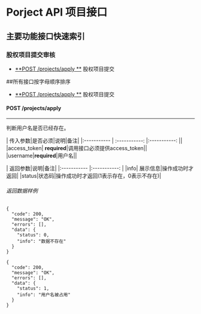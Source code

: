 # Porject API 项目接口
##### 
## 主要功能接口快速索引

### 股权项目提交审核
- [**POST  /projects/apply **](#projectsapply) 股权项目提交

##所有接口按字母顺序排序
- [**POST  /projects/apply **](#projectsapply) 股权项目提交


#### <span id="projectsapply"> POST /projects/apply </span> &emsp;&emsp;&emsp;&emsp;&emsp;&emsp;
***

判断用户名是否已经存在。

| 传入参数|是否必须|说明|备注|
|:----------- | :-----------: |:-----------: ||
|access_token| **required**|调用接口必须提供access_token||
|username|**required**|用户名||


| 返回参数|说明|备注|
|:----------- |:-----------: |
|info| 展示信息|操作成功时才返回|
|status|状态码|操作成功时才返回(1表示存在，0表示不存在)|

###### 返回数据样例
```
{
  "code": 200,
  "message": "OK",
  "errors": [],
  "data": {
    "status": 0,
    "info": "数据不存在"
  }
}
 
{
  "code": 200,
  "message": "OK",
  "errors": [],
  "data": {
    "status": 1,
    "info": "用户名被占用"
  }
}
```

